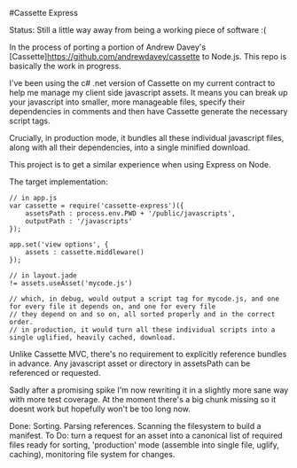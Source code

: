 #Cassette Express

Status: Still a little way away from being a working piece of software :(

In the process of porting a portion of Andrew Davey's [Cassette]https://github.com/andrewdavey/cassette to Node.js. This repo is basically the work in progress. 

I've been using the c# .net version of Cassette on my current contract to help me manage my client side javascript assets. It means you can break up your javascript into smaller, more manageable files, specify their dependencies in comments and then have Cassette generate the necessary script tags. 

Crucially, in production mode, it bundles all these individual javascript files, along with all their dependencies, into a single minified download. 

This project is to get a similar experience when using Express on Node. 

The target implementation:

	// in app.js
	var cassette = require('cassette-express')({
		assetsPath : process.env.PWD + '/public/javascripts',
		outputPath : '/javascripts'
	});

	app.set('view options', {
		assets : cassette.middleware()
	});

	// in layout.jade
	!= assets.useAsset('mycode.js')

	// which, in debug, would output a script tag for mycode.js, and one for every file it depends on, and one for every file
	// they depend on and so on, all sorted properly and in the correct order. 
	// in production, it would turn all these individual scripts into a single uglified, heavily cached, download. 

Unlike Cassette MVC, there's no requirement to explicitly reference bundles in advance. Any javascript asset or directory in assetsPath can be referenced or requested.

Sadly after a promising spike I'm now rewriting it in a slightly more sane way with more test coverage. At the moment there's a big chunk missing so it doesnt work but hopefully won't be too long now. 

Done: Sorting. Parsing references. Scanning the filesystem to build a manifest. 
To Do: turn a request for an asset into a canonical list of required files ready for sorting, 'production' mode (assemble into single file, uglify, caching), monitoring file system for changes.
